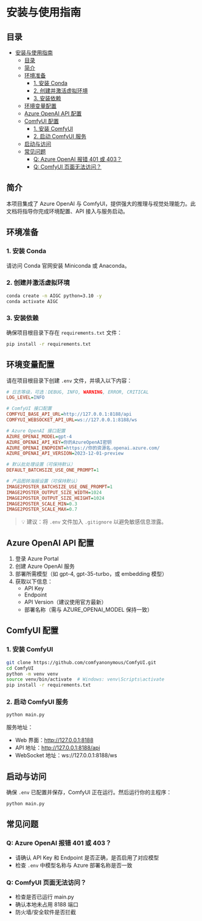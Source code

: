 # 安装与使用指南

## 目录

- [安装与使用指南](#安装与使用指南)
  - [目录](#目录)
  - [简介](#简介)
  - [环境准备](#环境准备)
    - [1. 安装 Conda](#1-安装-conda)
    - [2. 创建并激活虚拟环境](#2-创建并激活虚拟环境)
    - [3. 安装依赖](#3-安装依赖)
  - [环境变量配置](#环境变量配置)
  - [Azure OpenAI API 配置](#azure-openai-api-配置)
  - [ComfyUI 配置](#comfyui-配置)
    - [1. 安装 ComfyUI](#1-安装-comfyui)
    - [2. 启动 ComfyUI 服务](#2-启动-comfyui-服务)
  - [启动与访问](#启动与访问)
  - [常见问题](#常见问题)
    - [Q: Azure OpenAI 报错 401 或 403？](#q-azure-openai-报错-401-或-403)
    - [Q: ComfyUI 页面无法访问？](#q-comfyui-页面无法访问)

## 简介

本项目集成了 Azure OpenAI 与 ComfyUI，提供强大的推理与视觉处理能力。此文档将指导你完成环境配置、API 接入与服务启动。

## 环境准备

### 1. 安装 Conda

请访问 Conda 官网安装 Miniconda 或 Anaconda。

### 2. 创建并激活虚拟环境

```bash
conda create -n AIGC python=3.10 -y
conda activate AIGC
```

### 3. 安装依赖

确保项目根目录下存在 `requirements.txt` 文件：

```bash
pip install -r requirements.txt
```

## 环境变量配置

请在项目根目录下创建 `.env` 文件，并填入以下内容：

```ini
# 日志等级，可选：DEBUG, INFO, WARNING, ERROR, CRITICAL
LOG_LEVEL=INFO

# ComfyUI 接口配置
COMFYUI_BASE_API_URL=http://127.0.0.1:8188/api
COMFYUI_WEBSOCKET_API_URL=ws://127.0.0.1:8188/ws

# Azure OpenAI 接口配置
AZURE_OPENAI_MODEL=gpt-4
AZURE_OPENAI_API_KEY=你的AzureOpenAI密钥
AZURE_OPENAI_ENDPOINT=https://你的资源名.openai.azure.com/
AZURE_OPENAI_API_VERSION=2023-12-01-preview

# 默认批处理设置（可保持默认）
DEFAULT_BATCHSIZE_USE_ONE_PROMPT=1

# 产品图转海报设置（可保持默认）
IMAGE2POSTER_BATCHSIZE_USE_ONE_PROMPT=1
IMAGE2POSTER_OUTPUT_SIZE_WIDTH=1024
IMAGE2POSTER_OUTPUT_SIZE_HEIGHT=1024
IMAGE2POSTER_SCALE_MIN=0.3
IMAGE2POSTER_SCALE_MAX=0.7
```

> 💡 建议：将 `.env` 文件加入 `.gitignore` 以避免敏感信息泄露。

## Azure OpenAI API 配置

1. 登录 Azure Portal
2. 创建 Azure OpenAI 服务
3. 部署所需模型（如 gpt-4, gpt-35-turbo，或 embedding 模型）
4. 获取以下信息：
   - API Key
   - Endpoint
   - API Version（建议使用官方最新）
   - 部署名称（需与 AZURE_OPENAI_MODEL 保持一致）

## ComfyUI 配置

### 1. 安装 ComfyUI

```bash
git clone https://github.com/comfyanonymous/ComfyUI.git
cd ComfyUI
python -m venv venv
source venv/bin/activate  # Windows: venv\Scripts\activate
pip install -r requirements.txt
```

### 2. 启动 ComfyUI 服务

```bash
python main.py
```

服务地址：
- Web 界面：http://127.0.0.1:8188
- API 地址：http://127.0.0.1:8188/api
- WebSocket 地址：ws://127.0.0.1:8188/ws

## 启动与访问

确保 `.env` 已配置并保存，ComfyUI 正在运行。然后运行你的主程序：

```bash
python main.py
```

## 常见问题

### Q: Azure OpenAI 报错 401 或 403？

- 请确认 API Key 和 Endpoint 是否正确，是否启用了对应模型
- 检查 `.env` 中模型名称与 Azure 部署名称是否一致

### Q: ComfyUI 页面无法访问？

- 检查是否已运行 main.py
- 确认本地未占用 8188 端口
- 防火墙/安全软件是否拦截